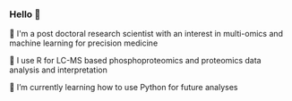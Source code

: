 ### Hello 👋

🧬 I'm a post doctoral research scientist with an interest in multi-omics and machine learning for precision medicine 

🥼 I use R for LC-MS based phosphoproteomics and proteomics data analysis and interpretation 

🌱 I’m currently learning how to use Python for future analyses

